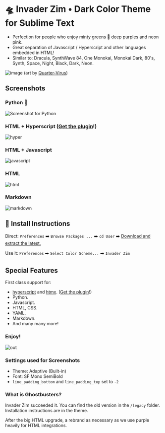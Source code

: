 # 🛸 Invader Zim • Dark Color Theme for Sublime Text

* Perfection for people who enjoy minty greens 🎄 deep purples and neon pink.
* Great separation of Javascript / Hyperscript and other languages embedded in HTML!
* Similar to: Dracula, SynthWave 84, One Monokai, Monokai Dark, 80's, Synth, Space, Night, Black, Dark, Neon.


![image](https://user-images.githubusercontent.com/24665/167754940-c629dded-4558-4aff-9775-0148669345b9.png)
(art by [Quarter-Virus](https://www.deviantart.com/quarter-virus/art/A-FLORPUS-MORTY-811503094))

## Screenshots

### Python 🐍
![Screenshot for Python](https://user-images.githubusercontent.com/24665/167426139-ffc52d17-1c16-44f4-8aa1-31830fa99ed7.png)

### HTML + Hyperscript ([Get the plugin](https://github.com/gnat/hyperscript-sublime)!)
![hyper](https://user-images.githubusercontent.com/24665/167426357-18312026-d38b-4622-b5b1-84c7e31a123b.png)

### HTML + Javascript
![javascript](https://user-images.githubusercontent.com/24665/167440416-38187c55-18aa-43d1-ba84-5229084dd238.png)

### HTML

![html](https://user-images.githubusercontent.com/24665/167432768-2aa0fb16-fd07-4937-9a3e-33c77990ec89.png)

### Markdown
![markdown](https://user-images.githubusercontent.com/24665/167426262-013c04d1-eece-4710-a6af-ddaaa0d0d528.png)

## 🚨 Install Instructions

Direct: `Preferences` ➡️ `Browse Packages ...` ➡️ `cd User` ➡️ [Download and extract the latest.](https://github.com/gnat/sublime-invader-zim/archive/refs/heads/main.zip)

Use it: `Preferences` ➡️ `Select Color Scheme...` ➡️ `Invader Zim`

## Special Features

First class support for:

* [hyperscript](https://hyperscript.org/) and [htmx](https://htmx.org/). ([Get the plugin](https://github.com/gnat/hyperscript-sublime)!)
* Python.
* Javascript.
* HTML, CSS.
* YAML.
* Markdown.
* And many many more!

### Enjoy!

![out](https://user-images.githubusercontent.com/24665/167758404-546c0d53-e1e8-4f24-b9f8-8e05f10270e1.gif)

### Settings used for Screenshots

* Theme: Adaptive (Built-in)
* Font: SF Mono SemiBold
* `line_padding_bottom` and `line_padding_top` set to `-2`

### What is Ghostbusters?

Invader Zim succeeded it. You can find the old version in the `/legacy` folder. Installation instructions are in the theme.

After the big HTML upgrade, a rebrand as necessary as we use purple heavily for HTML integrations.
